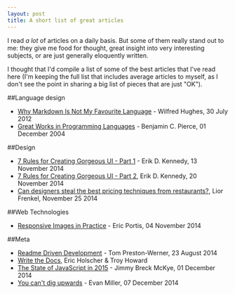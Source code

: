 ```yaml
---
layout: post
title: A short list of great articles
---
```


I read *a lot* of articles on a daily basis. But some of them really stand out to me: they give me food for thought, great insight into very interesting subjects, or are just generally eloquently written.

I thought that I'd compile a list of some of the best articles that I've read here (I'm keeping the full list that includes average articles to myself, as I don't see the point in sharing a big list of pieces that are just "OK").


##Language design

- [Why Markdown Is Not My Favourite Language](http://www.wilfred.me.uk/blog/2012/07/30/why-markdown-is-not-my-favourite-language/) - Wilfred Hughes, 30 July 2012
- [Great Works in Programming Languages](http://www.cis.upenn.edu/~bcpierce/courses/670Fall04/GreatWorksInPL.shtml) - Benjamin C. Pierce, 01 December 2004


##Design

- [7 Rules for Creating Gorgeous UI - Part 1](https://medium.com/@erikdkennedy/7-rules-for-creating-gorgeous-ui-part-1-559d4e805cda?hn=1) - Erik D. Kennedy, 13 November 2014
- [7 Rules for Creating Gorgeous UI - Part 2](https://medium.com/@erikdkennedy/7-rules-for-creating-gorgeous-ui-part-2-430de537ba96), Erik D. Kennedy, 20 November 2014
- [Can designers steal the best pricing techniques from restaurants?](http://thenuschool.com/can-steal-restaurants-best-pricing-techniques/), Lior Frenkel, November 25 2014


<!--- Separator -->

##Web Technologies

- [Responsive Images in Practice](http://alistapart.com/article/responsive-images-in-practice) -  Eric Portis, 04 November 2014

##Meta

- [Readme Driven Development](http://tom.preston-werner.com/2010/08/23/readme-driven-development.html) - Tom Preston-Werner, 23 August 2014
- [Write the Docs](http://docs.writethedocs.org/), Eric Holscher & Troy Howard
- [The State of JavaScript in 2015](http://www.breck-mckye.com/blog/2014/12/the-state-of-javascript-in-2015/) - Jimmy Breck McKye, 01 December 2014
- [You can't dig upwards](http://www.evanmiller.org/you-cant-dig-upwards.html) - Evan Miller, 07 December 2014